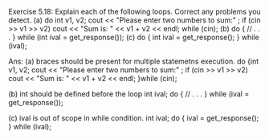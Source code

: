 Exercise 5.18: Explain each of the following loops. Correct any
 problems you detect.
 (a) do
    int v1, v2;
    cout << "Please enter two numbers to sum:" ;
    if (cin >> v1 >> v2)
        cout << "Sum is: " << v1 + v2 << endl;
 while (cin);
 (b) do {
    // 
. . .
 } while (int ival = get_response());
 (c) do {
    int ival = get_response();
 } while (ival);

Ans:
(a) braces should be present for multiple statemetns execution. 
do
{int v1, v2;
cout << "Please enter two numbers to sum:" ;
if (cin >> v1 >> v2)
    cout << "Sum is: " << v1 + v2 << endl;
}while (cin);

(b) int should be defined before the loop
int ival; 
do {
// 
. . .
} while (ival = get_response());

(c) ival is out of scope in while condition.
int ival; 
do {
ival = get_response();
} while (ival);